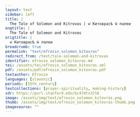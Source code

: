 ```yaml
---
layout: text
sidebar: left
title: |
  The Tale of Solomon and Kitrovas | ѡ҆ Китоврасѣ ѿ палеи
engtitle: |
  The Tale of Solomon and Kitrovas
origtitle: |
  ѡ҆ Китоврасѣ ѿ палеи
breadcrumb: true
permalink: "text/efrosin_solomon_kitovras"
redirect_from: /text/tale-solomon-and-kitrovas
identifier: efrosin_solomon_kitovras.md
tei: /assets/tei/efrosin_solomon_kitovras.xml
pdf: /assets/pdf/efrosin_solomon_kitovras.pdf
textauthor: Efrosin
languages: [slavonic]
periods: [15th_century]
textcollections: [prayer-spirituality, making-history]
sdr: https://purl.stanford.edu/bc474tx3718
image: /assets/img/text/efrosin_solomon_kitovras.png
thumb: /assets/img/text/efrosin_solomon_kitovras-thumb.png
imagesource: ""
---
```

